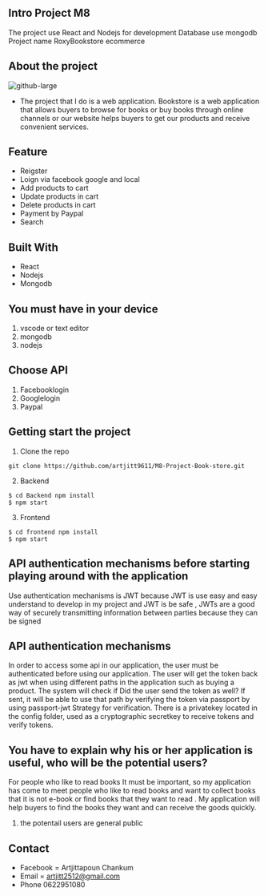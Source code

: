 ## Intro Project M8

The project use React and Nodejs for development Database use mongodb Project name RoxyBookstore ecommerce
## About the project
![github-large](https://scontent.xx.fbcdn.net/v/t1.15752-9/s417x417/248078559_412334356969813_6477790939161672008_n.png?_nc_cat=107&ccb=1-5&_nc_sid=aee45a&_nc_eui2=AeGbNu6r1ATwyj56Du6uZm2w32pe6jLaltffal7qMtqW19p7U7qDMzbpBsudDVWh96H3A9mFdlgZBEf4Dfl8kDsr&_nc_ohc=B-3cu2W9IPAAX8kiWUX&_nc_ad=z-m&_nc_cid=0&_nc_ht=scontent.xx&oh=bae66323bfbe42dfbcf2eeccf5dd279f&oe=619F47F7)
* The project that I do is a web application. Bookstore is a web application that allows buyers to browse for books or buy books through online channels or our website helps buyers to get our products and receive convenient services.

## Feature
* Reigster
* Loign via facebook google and local
* Add products to cart
* Update products in cart
* Delete products in cart
* Payment by Paypal 
* Search



## Built With
* React
* Nodejs
* Mongodb

## You must have in your device
1. vscode or text editor
2. mongodb 
3. nodejs
## Choose API 
1. Facebooklogin	
2. Googlelogin
3. Paypal
## Getting start the project
1. Clone the repo
```
git clone https://github.com/artjitt9611/M8-Project-Book-store.git
```
2. Backend
```
$ cd Backend npm install 
$ npm start
```
3. Frontend
```
$ cd frontend npm install 
$ npm start
```
## API authentication mechanisms before starting playing around with the application
Use authentication mechanisms is JWT because JWT is use easy and easy understand to develop in my project and JWT is be safe , JWTs are a good way of securely transmitting information between parties because they can be signed 
## API authentication mechanisms
In order to access some api in our application, the user must be authenticated before using our application. The user will get the token back as jwt when using different paths in the application such as buying a product. The system will check if Did the user send the token as well? If sent, it will be able to use that path by verifying the token via passport by using passport-jwt Strategy for verification.
There is a privatekey located in the config folder, used as a cryptographic secretkey to receive tokens and verify tokens.
## You have to explain why his or her application is useful, who will be the potential users?
For people who like to read books It must be important, so my application has come to meet people who like to read books and want to collect books that it is not e-book or find books that they want to read . My application will help buyers to find the books they want and can receive the goods quickly.
1. the potentail users are general public 
## Contact
* Facebook  =  Artjittapoun Chankum
* Email = artjitt2512@gmail.com
* Phone 0622951080

